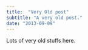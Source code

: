 ```yaml
---
title:  "Very Old post"
subtitle: "A very old post."
date: "2013-09-09"
---
```


Lots of very old stuffs here.